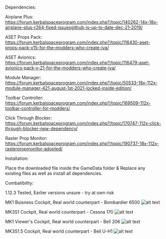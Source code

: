 Dependencies:

Airplane Plus: https://forum.kerbalspaceprogram.com/index.php?/topic/140262-14x-18x-airplane-plus-r264-fixed-issuesgithub-is-up-to-date-dec-21-2019/

ASET Props Pack: https://forum.kerbalspaceprogram.com/index.php?/topic/116430-aset-props-pack-v15-for-the-modders-who-create-iva/

ASET Avionics: https://forum.kerbalspaceprogram.com/index.php?/topic/116479-aset-avionics-pack-v-21-for-the-modders-who-create-iva/

Module Manager: https://forum.kerbalspaceprogram.com/index.php?/topic/50533-18x-112x-module-manager-421-august-1st-2021-locked-inside-edition/

Toolbar Controller: https://forum.kerbalspaceprogram.com/index.php?/topic/169509-112x-toolbar-controller-for-modders/

Click Through Blocker: https://forum.kerbalspaceprogram.com/index.php?/topic/170747-112x-click-through-blocker-new-dependency/

Raster Prop Monitor: https://forum.kerbalspaceprogram.com/index.php?/topic/190737-18x-112x-rasterpropmonitor-adopted/ ⠀ ⠀ ⠀ ⠀ ⠀ ⠀ ⠀ ⠀ ⠀ ⠀ 

Installation:

Place the downloaded file inside the GameData folder & Replace any existing files as well as install all dependencies.

Combatibility:

1.12.3 Tested, Earlier versions unsure - try at own risk


MK1 Buisness Cockpit, Real world counterpart - Bombardier 6500
![alt text](https://i.imgur.com/XBcKHPB.png)

MK3S1 Cockpit, Real world counterpart - Cessna 170
![alt text](https://i.imgur.com/FVce4eP.png)

MK1 Viewer's Cockpit, Real world counterpart - Bell 206
![alt text](https://i.imgur.com/Jqk0rP3.png)

MK3S1.5 Cockpit, Real world counterpart - Bell U-H1
![alt text](https://i.imgur.com/4mBVFhR.png)
